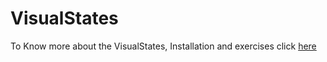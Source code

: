 # VisualStates

To Know more about the VisualStates, Installation and exercises click [here](https://jderobot.github.io/VisualStates/)
